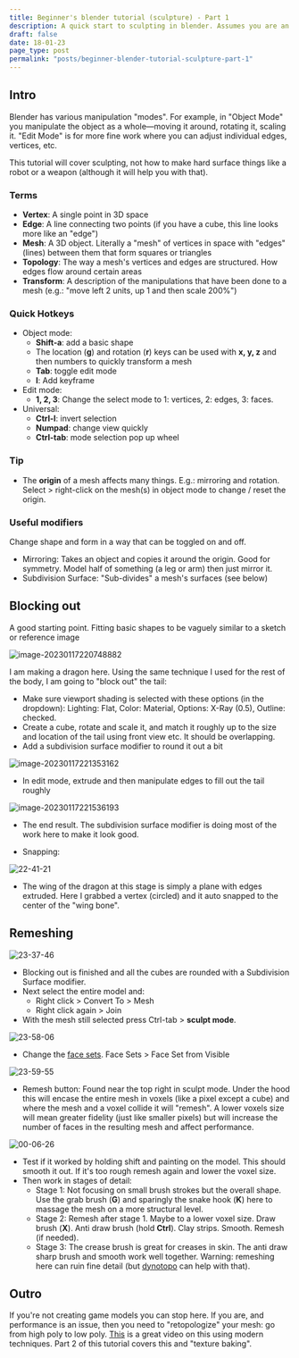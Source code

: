 ```yaml
---
title: Beginner's blender tutorial (sculpture) - Part 1
description: A quick start to sculpting in blender. Assumes you are an absolute beginner.
draft: false
date: 18-01-23
page_type: post
permalink: "posts/beginner-blender-tutorial-sculpture-part-1"
---
```


## Intro

Blender has various manipulation "modes". For example, in "Object Mode" you manipulate the object as a whole—moving it around, rotating it, scaling it. "Edit Mode" is for more fine work where you can adjust individual edges, vertices, etc.

This tutorial will cover sculpting, not how to make hard surface things like a robot or a weapon (although it will help you with that).

### Terms

- **Vertex**: A single point in 3D space
- **Edge**: A line connecting two points (if you have a cube, this line looks more like an "edge")
- **Mesh**: A 3D object. Literally a "mesh" of vertices in space with "edges" (lines) between them that form squares or triangles
- **Topology**: The way a mesh's vertices and edges are structured. How edges flow around certain areas
- **Transform**: A description of the manipulations that have been done to a mesh (e.g.: "move left 2 units, up 1 and then scale 200%")

### Quick Hotkeys

- Object mode:
    - **Shift-a**: add a basic shape
    - The location (**g**) and rotation (**r**) keys can be used with **x, y, z** and then numbers to quickly transform a mesh
    - **Tab**: toggle edit mode
    - **I**: Add keyframe
- Edit mode:
    - **1, 2, 3**: Change the select mode to 1: vertices, 2: edges, 3: faces.
- Universal:
    - **Ctrl-I**: invert selection
    - **Numpad**: change view quickly
    - **Ctrl-tab**: mode selection pop up wheel  

### Tip

- The **origin** of a mesh affects many things. E.g.: mirroring and rotation. Select > right-click on the mesh(s) in object mode to change / reset the origin.

### Useful modifiers

Change shape and form in a way that can be toggled on and off.

- Mirroring: Takes an object and copies it around the origin. Good for symmetry. Model half of something (a leg or arm) then just mirror it.
- Subdivision Surface: "Sub-divides" a mesh's surfaces (see below)

## Blocking out

A good starting point. Fitting basic shapes to be vaguely similar to a sketch or reference image

<style>.blenderblogimage { max-width: 450px; margin: auto; }</style>

<img src="images/image-20230117220748882.png" alt="image-20230117220748882" class="blenderblogimage" />

I am making a dragon here. Using the same technique I used for the rest of the body, I am going to "block out" the tail:

- Make sure viewport shading is selected with these options (in the dropdown): Lighting: Flat, Color: Material, Options: X-Ray (0.5), Outline: checked.
- Create a cube, rotate and scale it, and match it roughly up to the size and location of the tail using front view etc. It should be overlapping.
- Add a subdivision surface modifier to round it out a bit

<img src="images/image-20230117221353162.png" alt="image-20230117221353162" class="blenderblogimage"/>

- In edit mode, extrude and then manipulate edges to fill out the tail roughly

<img src="images/image-20230117221536193.png" alt="image-20230117221536193" class="blenderblogimage" />

- The end result. The subdivision surface modifier is doing most of the work here to make it look good.

- Snapping:

<img src="images/22-41-21.png" alt="22-41-21" class="blenderblogimage" />
    
- The wing of the dragon at this stage is simply a plane with edges extruded. Here I grabbed a vertex (circled) and it auto snapped to the center of the "wing bone".

## Remeshing

<img src="images/23-37-46.png" alt="23-37-46" class="blenderblogimage" />

- Blocking out is finished and all the cubes are rounded with a Subdivision Surface modifier.
- Next select the entire model and:
    - Right click > Convert To > Mesh
    - Right click again > Join
- With the mesh still selected press Ctrl-tab > **sculpt mode**.

<img src="images/23-58-06.png" alt="23-58-06" class="blenderblogimage"/>

- Change the [face sets](https://docs.blender.org/manual/en/latest/sculpt_paint/sculpting/editing/face_sets.html). Face Sets > Face Set from Visible

<img src="images/23-59-55.png" alt="23-59-55" class="blenderblogimage" />

- Remesh button: Found near the top right in sculpt mode. Under the hood this will encase the entire mesh in voxels (like a pixel except a cube) and where the mesh and a voxel collide it will "remesh". A lower voxels size will mean greater fidelity (just like smaller pixels) but will increase the number of faces in the resulting mesh and affect performance.

<img src="images/00-06-26.png" alt="00-06-26" class="blenderblogimage" />

- Test if it worked by holding shift and painting on the model. This should smooth it out. If it's too rough remesh again and lower the voxel size.
- Then work in stages of detail:
    - Stage 1: Not focusing on small brush strokes but the overall shape. Use the grab brush (**G**) and sparingly the snake hook (**K**) here to massage the mesh on a more structural level.
    - Stage 2: Remesh after stage 1. Maybe to a lower voxel size. Draw brush (**X**). Anti draw brush (hold **Ctrl**). Clay strips. Smooth. Remesh (if needed).
    - Stage 3: The crease brush is great for creases in skin. The anti draw sharp brush and smooth work well together. Warning: remeshing here can ruin fine detail (but [dynotopo](https://docs.blender.org/manual/en/latest/sculpt_paint/sculpting/tool_settings/dyntopo.html) can help with that).

## Outro

If you're not creating game models you can stop here. If you are, and performance is an issue, then you need to "retopologize" your mesh: go from high poly to low poly. [This](https://www.youtube.com/watch?v=X2GNyEUvpD4) is a great video on this using modern techniques. Part 2 of this tutorial covers this and "texture baking".




